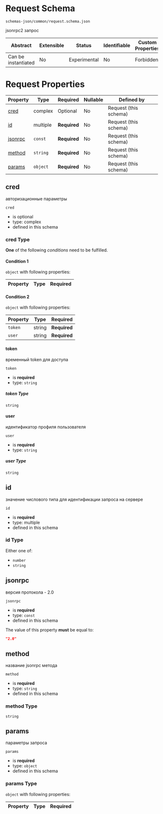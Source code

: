 # Request Schema

```
schemas-json/common/request.schema.json
```

jsonrpc2 запрос

| Abstract            | Extensible | Status       | Identifiable | Custom Properties | Additional Properties | Defined In                                        |
| ------------------- | ---------- | ------------ | ------------ | ----------------- | --------------------- | ------------------------------------------------- |
| Can be instantiated | No         | Experimental | No           | Forbidden         | Forbidden             | [common/request.schema.json](request.schema.json) |

# Request Properties

| Property            | Type     | Required     | Nullable | Defined by            |
| ------------------- | -------- | ------------ | -------- | --------------------- |
| [cred](#cred)       | complex  | Optional     | No       | Request (this schema) |
| [id](#id)           | multiple | **Required** | No       | Request (this schema) |
| [jsonrpc](#jsonrpc) | `const`  | **Required** | No       | Request (this schema) |
| [method](#method)   | `string` | **Required** | No       | Request (this schema) |
| [params](#params)   | `object` | **Required** | No       | Request (this schema) |

## cred

авторизационные параметры

`cred`

- is optional
- type: complex
- defined in this schema

### cred Type

**One** of the following _conditions_ need to be fulfilled.

#### Condition 1

`object` with following properties:

| Property | Type | Required |
| -------- | ---- | -------- |


#### Condition 2

`object` with following properties:

| Property | Type   | Required     |
| -------- | ------ | ------------ |
| `token`  | string | **Required** |
| `user`   | string | **Required** |

#### token

временный token для доступа

`token`

- is **required**
- type: `string`

##### token Type

`string`

#### user

идентификатор профиля пользователя

`user`

- is **required**
- type: `string`

##### user Type

`string`

## id

значение числового типа для идентификации запроса на сервере

`id`

- is **required**
- type: multiple
- defined in this schema

### id Type

Either one of:

- `number`
- `string`

## jsonrpc

версия протокола - 2.0

`jsonrpc`

- is **required**
- type: `const`
- defined in this schema

The value of this property **must** be equal to:

```json
"2.0"
```

## method

название jsonrpc метода

`method`

- is **required**
- type: `string`
- defined in this schema

### method Type

`string`

## params

параметры запроса

`params`

- is **required**
- type: `object`
- defined in this schema

### params Type

`object` with following properties:

| Property | Type | Required |
| -------- | ---- | -------- |

